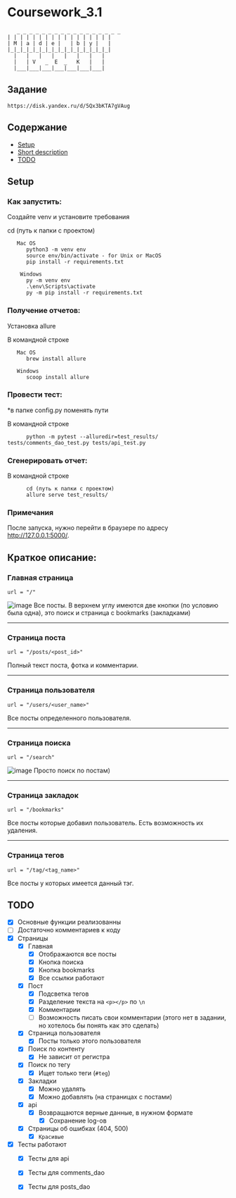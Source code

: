 # Coursework_3.1
```
   _ _ _ _ _ _ _ _ _ _ _ _ _ _ _ _ _
| | | | | | | | | | | | | | | | |
| M | a | d | e |   | b | y |   |
|_|_|_|_|_|_|_|_|_|_|_|_|_|_|_|_|
  |   |   |   |   |   |   |   |
  |   | V   _  E  _   K   |   |
  |___|___|___|___|___|___|___|
```
## Задание 
    https://disk.yandex.ru/d/5Qx3bKTA7gVAug

## Содержание
* [Setup](#setup)
* [Short description](#description)
* [TODO](#todo)


<a id="setup"></a>
## Setup
### Как запустить:
   Создайте venv и установите требования
   
   cd (путь к папки с проектом)
       
       Mac OS
          python3 -m venv env
          source env/bin/activate - for Unix or MacOS
          pip install -r requirements.txt
  
        Windows
          py -m venv env
          .\env\Scripts\activate
          py -m pip install -r requirements.txt
          
### Получение отчетов: 
   Установка allure 
   
   В командной строке
   
       Mac OS
          brew install allure

       Windows 
          scoop install allure
          
### Провести тест:
   *в папке config.py поменять пути
   
   В командной строке
   
          python -m pytest --alluredir=test_results/ tests/comments_dao_test.py tests/api_test.py 
          
### Сгенерировать отчет:
   В командной строке 
   
          cd (путь к папки с проектом)  
          allure serve test_results/          

### Примечания
После запуска, нужно перейти в браузере по адресу <a href="http://127.0.0.1:5000/" target="_blank">http://127.0.0.1:5000/</a>.



<a id="description"></a>
##  Краткое описание:

### Главная страница
`url = "/"`

![image](https://user-images.githubusercontent.com/98303243/169661739-455fd571-7955-417e-8a3c-6bcc3abc2600.png)
Все посты.
В верхнем углу имеются две кнопки (по условию была одна), это поиск и страница с bookmarks (закладками)

---
### Страница поста
`url = "/posts/<post_id>"`

Полный текст поста, фотка и комментарии.

---
### Страница пользователя
`url = "/users/<user_name>"`

Все посты определенного пользователя.

---
### Страница поиска
`url = "/search"`

![image](https://user-images.githubusercontent.com/98303243/169661810-5484fa0b-416b-4493-9929-3570fd13d5fd.png)
Просто поиск по постам)

---
### Страница закладок
`url = "/bookmarks"`

Все посты которые добавил пользователь.
Есть возможность их удаления.

---
### Страница тегов
`url = "/tag/<tag_name>"`

Все посты у которых имеется данный тэг.

<a id="todo"></a>
## TODO
- [x] Основные функции реализованны 
- [ ] Достаточно комментариев к коду
- [x] Страницы
  - [x] Главная
    - [x] Отображаются все посты 
    - [x] Кнопка поиска
    - [x] Кнопка bookmarks
    - [x] Все ссылки работают
  - [x] Пост
    - [x] Подсветка тегов
    - [x] Разделение текста на `<p></p>` по `\n`
    - [x] Комментарии
    - [ ] Возможность писать свои комментарии (этого нет в задании, но хотелось бы понять как это сделать)
  - [x] Страница пользователя
    - [x] Посты только этого пользователя
  - [x] Поиск по контенту
    - [x] Не зависит от регистра
  - [x] Поиск по тегу
    - [x] Ищет только теги (`#teg`)
  - [x] Закладки
    - [x] Можно удалять
    - [x] Можно добавлять (на страницах с постами)
  - [x] api
    - [x] Возвращаются верные данные, в нужном формате
      - [x] Сохранение log-ов
  - [x] Страницы об ошибках (404, 500)
    - [x] `Красивые`
- [x] Тесты работают
  - [x] Тесты для api
  - [x] Тесты для comments_dao
  - [x] Тесты для posts_dao

